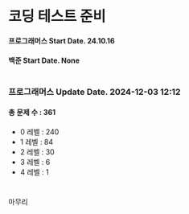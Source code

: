 # 코딩 테스트 준비

#### 프로그래머스 Start Date. 24.10.16
#### 백준 Start Date. None

# 
### 프로그래머스 Update Date. 2024-12-03 12:12
#### 총 문제 수 : 361
- 0 레벨 : 240
- 1 레벨 : 84
- 2 레벨 : 30
- 3 레벨 : 6
- 4 레벨 : 1

# 
마무리

# 

